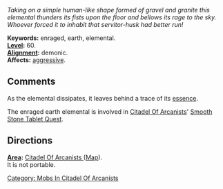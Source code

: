 *Taking on a simple human-like shape formed of gravel and granite this
elemental thunders its fists upon the floor and bellows its rage to the
sky. Whoever forced it to inhabit that servitor-husk had better run!*

**Keywords:** enraged, earth, elemental.  
**[Level](Level "wikilink"):** 60.  
**[Alignment](Alignment "wikilink"):** demonic.  
**Affects:** [ aggressive](Aggressive "wikilink").  

## Comments

As the elemental dissipates, it leaves behind a trace of its [
essence](Earth_Essence "wikilink").

The enraged earth elemental is involved in [Citadel Of
Arcanists](:Category:_Citadel_Of_Arcanists "wikilink")' [Smooth Stone
Tablet Quest](Smooth_Stone_Tablet_Quest "wikilink").

## Directions

**[Area](:Category:_Areas "wikilink"):** [Citadel Of Arcanists
](:Category:_Citadel_Of_Arcanists "wikilink")
([Map](Citadel_Of_Arcanists_Map "wikilink")).  
It is not portable.

[Category: Mobs In Citadel Of
Arcanists](Category:_Mobs_In_Citadel_Of_Arcanists "wikilink")
